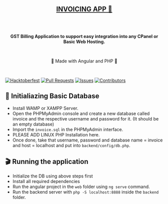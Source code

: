 <p align="center">
  <a href="https://github.com/skubotics/Invoice-App" target="_blank"><h2 align="center">INVOICING APP 🧾 </h2></a>
    <br />
    <br />
    <p align="center"><strong>GST Billing Application to support easy integration into any CPanel or Basic Web Hosting.</strong></p>
    <br />
    <p align="center">🌺 Made with Angular and PHP 🌺</p>
    <br />
</p>

[![Hacktoberfest](https://img.shields.io/badge/Hacktoberfest-Friendly-blueviolet?style=for-the-badge)](CONTRIBUTING.md)
[![Pull Requests](https://img.shields.io/github/issues-pr/skubotics/Invoice-App?label=Pull%20Requests&style=for-the-badge)](https://github.com/skubotics/Invoice-App/pulls)
[![Issues](https://img.shields.io/github/issues/skubotics/Invoice-App?color=db0000&label=Issues&style=for-the-badge)](https://github.com/skubotics/Invoice-App/issues)
[![Contributors](https://img.shields.io/github/contributors/skubotics/Invoice-App?color=yellow&style=for-the-badge)](https://github.com/skubotics/Invoice-App/graphs/contributors)

## :open_file_folder: Initialiazing Basic Database
- Install WAMP or XAMPP Server. 
- Open the PHPMyAdmin console and create a new database called invoice and the respective username and password for it. (It should be an empty database)
- Import the ``invoice.sql`` in the PHPMyAdmin interface.
- PLEASE ADD LINUX PHP Installation here.  
- Once done, take that username, password and database name = invoice and host = localhost and put into ``backend/config/db.php``.

## :clapper: Running the application
- Initialize the DB using above steps first
- Install all required dependencies
- Run the angular project in the ``web`` folder using ``ng serve`` command.
- Run the backend server with ``php -S localhost:8888`` inside the ``backend`` folder.
